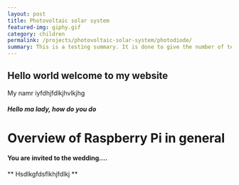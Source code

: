 ```yaml
---
layout: post
title: Photovoltaic solar system
featured-img: giphy.gif
category: children
permalink: /projects/photovoltaic-solar-system/photodiode/
summary: This is a testing summary. It is done to give the number of text showing on the cards.
---
```





## Hello world welcome to my website

My namr iyfdhjfdlkjhvlkjhg

##### Hello ma lady, how do you do

# Overview of Raspberry Pi in general

#### You are invited to the wedding....

** Hsdlkgfdsflkhjfdlkj **